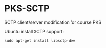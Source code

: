 # PKS-SCTP
SCTP client/server modification for course PKS

Ubuntu install SCTP support:  

```shell
sudo apt-get install libsctp-dev
```
